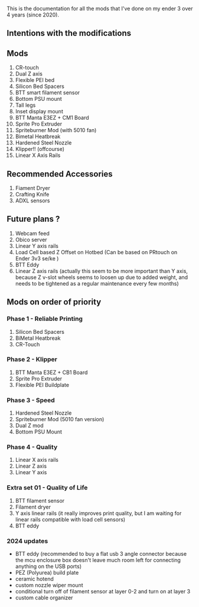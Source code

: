 This is the documentation for all the mods that I've done on my ender 3 over 4 years (since 2020).

## Intentions with the modifications


## Mods

1. CR-touch
2. Dual Z axis
3. Flexible PEI bed
4. Silicon Bed Spacers
5. BTT smart filament sensor
6. Bottom PSU mount
7. Tall legs
8. Inset display mount
9. BTT Manta E3EZ + CM1 Board
10. Sprite Pro Extruder
11. Spriteburner Mod (with 5010 fan)
12. Bimetal Heatbreak
13. Hardened Steel Nozzle
14. Klipper!! (offcourse)
15. Linear X Axis Rails

## Recommended Accessories

1. Fiament Dryer
2. Crafting Knife
3. ADXL sensors

## Future plans ?

1. Webcam feed
2. Obico server
3. Linear Y axis rails
4. Load Cell based Z Offset on Hotbed (Can be based on PRtouch on Ender 3v3 se/ke )
5. BTT Eddy
6. Linear Z axis rails (actually this seem to be more important than Y axis, because Z v-slot wheels seems to loosen up due to added weight, and needs to be tightened as a regular maintenance every few months)


## Mods on order of priority

### Phase 1 - Reliable Printing
1. Silicon Bed Spacers
2. BiMetal Heatbreak
3. CR-Touch

### Phase 2 - Klipper
1. BTT Manta E3EZ + CB1 Board
2. Sprite Pro Extruder
3. Flexible PEI Buildplate

### Phase 3 - Speed
1. Hardened Steel Nozzle
2. Spriteburner Mod (5010 fan version)
3. Dual Z mod
4. Bottom PSU Mount

### Phase 4 - Quality
1. Linear X axis rails
2. Linear Z axis
3. Linear Y axis

### Extra set 01 - Quality of Life
1. BTT filament sensor
2. Filament dryer
3. Y axis linear rails (it really improves print quality, but I am waiting for linear rails compatible with load cell sensors)
4. BTT eddy

### 2024 updates

- BTT eddy (recommended to buy a flat usb 3 angle connector because the mcu enclosure box doesn't leave much room left for connecting anything on the USB ports)
- PEZ (Polyurea) build plate
- ceramic hotend
- custom nozzle wiper mount
- conditional turn off of filament sensor at layer 0-2 and turn on at layer 3
- custom cable organizer
